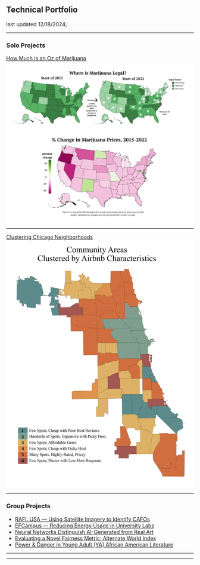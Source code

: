 ## Technical Portfolio
last updated 12/18/2024;

---

### Solo Projects

[How Much is an Oz of Marijuana](/marijuana_proj)
<img src="images/marijuana_maps.png?raw=true"/>

---
[Clustering Chicago Neighborhoods](/clustering_proj)
<img src="images/airbnbs.png?raw=true"/>

---

### Group Projects

- [RAFI: USA — Using Satellite Imagery to Identify CAFOs](/pdf/rafi.pdf)
- [EFCampus — Reducing Energy Usage in University Labs](/pdf/efcampus.pdf)
- [Neural Networks Distinguish AI-Generated from Real Art](/ai_art_proj)
- [Evaluating a Novel Fairness Metric: Alternate World Index](/pdf/dualfair_presentation.pdf)
- [Power & Danger in Young Adult (YA) African American Literature](/uni_proj)

---
---
